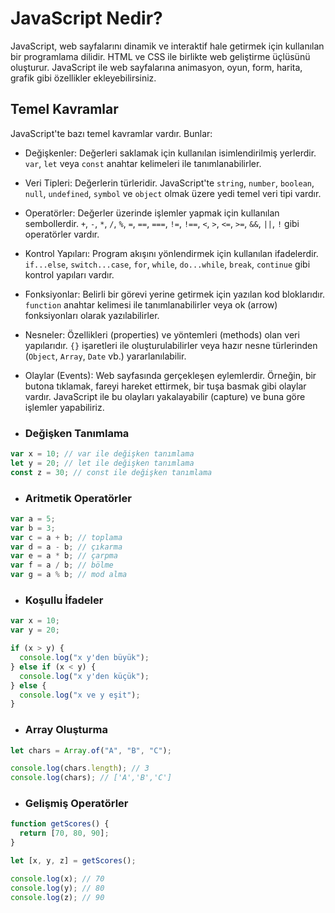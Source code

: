 # JavaScript Nedir?

JavaScript, web sayfalarını dinamik ve interaktif hale getirmek için kullanılan bir programlama dilidir. HTML ve CSS ile birlikte web geliştirme üçlüsünü oluşturur. JavaScript ile web sayfalarına animasyon, oyun, form, harita, grafik gibi özellikler ekleyebilirsiniz.

## Temel Kavramlar

JavaScript'te bazı temel kavramlar vardır. Bunlar:

- Değişkenler: Değerleri saklamak için kullanılan isimlendirilmiş yerlerdir. `var`, `let` veya `const` anahtar kelimeleri ile tanımlanabilirler.
- Veri Tipleri: Değerlerin türleridir. JavaScript'te `string`, `number`, `boolean`, `null`, `undefined`, `symbol` ve `object` olmak üzere yedi temel veri tipi vardır.
- Operatörler: Değerler üzerinde işlemler yapmak için kullanılan sembollerdir. `+`, `-`, `*`, `/`, `%`, `=`, `==`, `===`, `!=`, `!==`, `<`, `>`, `<=`, `>=`, `&&`, `||`, `!` gibi operatörler vardır.
- Kontrol Yapıları: Program akışını yönlendirmek için kullanılan ifadelerdir. `if...else`, `switch...case`, `for`, `while`, `do...while`, `break`, `continue` gibi kontrol yapıları vardır.
- Fonksiyonlar: Belirli bir görevi yerine getirmek için yazılan kod bloklarıdır. `function` anahtar kelimesi ile tanımlanabilirler veya ok (arrow) fonksiyonları olarak yazılabilirler.
- Nesneler: Özellikleri (properties) ve yöntemleri (methods) olan veri yapılarıdır. `{}` işaretleri ile oluşturulabilirler veya hazır nesne türlerinden (`Object`, `Array`, `Date` vb.) yararlanılabilir.
- Olaylar (Events): Web sayfasında gerçekleşen eylemlerdir. Örneğin, bir butona tıklamak, fareyi hareket ettirmek, bir tuşa basmak gibi olaylar vardır. JavaScript ile bu olayları yakalayabilir (capture) ve buna göre işlemler yapabiliriz.

- ### Değişken Tanımlama

```javascript
var x = 10; // var ile değişken tanımlama
let y = 20; // let ile değişken tanımlama
const z = 30; // const ile değişken tanımlama
```
- ### Aritmetik Operatörler

```javascript
var a = 5;
var b = 3;
var c = a + b; // toplama
var d = a - b; // çıkarma
var e = a * b; // çarpma
var f = a / b; // bölme
var g = a % b; // mod alma
 ```

- ### Koşullu İfadeler

```javascript
var x = 10;
var y = 20;

if (x > y) {
  console.log("x y'den büyük");
} else if (x < y) {
  console.log("x y'den küçük");
} else {
  console.log("x ve y eşit");
}
```

- ### Array Oluşturma

```javascript
let chars = Array.of("A", "B", "C");

console.log(chars.length); // 3
console.log(chars); // ['A','B','C']
```
- ### Gelişmiş Operatörler

```javascript
function getScores() {
  return [70, 80, 90];
}

let [x, y, z] = getScores();

console.log(x); // 70
console.log(y); // 80
console.log(z); // 90
```



   
